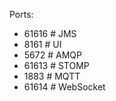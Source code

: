 
Ports:
- 61616 # JMS
- 8161  # UI
- 5672  # AMQP
- 61613 # STOMP
- 1883  # MQTT
- 61614 # WebSocket
